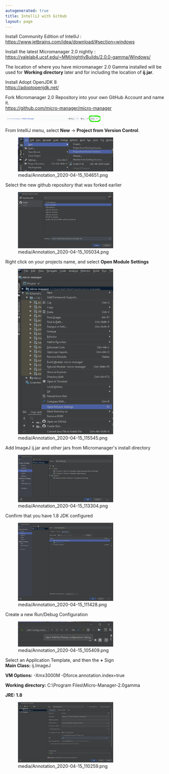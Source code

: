 ```yaml
---
autogenerated: true
title: IntelliJ with GitHub
layout: page
---
```


Install Community Edition of IntelliJ : <https://www.jetbrains.com/idea/download/#section=windows>  

<!-- -->

Install the latest Micromanager 2.0 nightly : <https://valelab4.ucsf.edu/~MM/nightlyBuilds/2.0.0-gamma/Windows/>  

The location of where you have micromanager 2.0 Gamma installed will be
used for **Working directory** later and for including the location of
**ij.jar**.

Install Adopt OpenJDK 8  
<https://adoptopenjdk.net/>

<!-- -->

Fork Micromanager 2.0 Repository into your own GitHub Account and name it.  
<https://github.com/micro-manager/micro-manager>

<img src="media/Annotation_2020-04-15_104551.png" title="fig:media/Annotation_2020-04-15_104551.png" width="300" alt="media/Annotation_2020-04-15_104551.png" />

<!-- -->

From IntelliJ menu, select **New** -&gt; **Project from Version Control**.  

<figure>
<img src="media/Annotation_2020-04-15_104651.png" title="media/Annotation_2020-04-15_104651.png" width="300" alt="media/Annotation_2020-04-15_104651.png" /><figcaption aria-hidden="true">media/Annotation_2020-04-15_104651.png</figcaption>
</figure>

Select the new github repository that was forked earlier  

<figure>
<img src="media/Annotation_2020-04-15_105034.png" title="media/Annotation_2020-04-15_105034.png" width="300" alt="media/Annotation_2020-04-15_105034.png" /><figcaption aria-hidden="true">media/Annotation_2020-04-15_105034.png</figcaption>
</figure>

Right click on your projects name, and select **Open Module Settings**  

<figure>
<img src="media/Annotation_2020-04-15_115545.png" title="media/Annotation_2020-04-15_115545.png" width="300" alt="media/Annotation_2020-04-15_115545.png" /><figcaption aria-hidden="true">media/Annotation_2020-04-15_115545.png</figcaption>
</figure>

Add ImageJ ij.jar and other jars from Micromanager's install directory  

<figure>
<img src="media/Annotation_2020-04-15_113304.png" title="media/Annotation_2020-04-15_113304.png" width="300" alt="media/Annotation_2020-04-15_113304.png" /><figcaption aria-hidden="true">media/Annotation_2020-04-15_113304.png</figcaption>
</figure>

Confirm that you have 1.8 JDK configured  

<figure>
<img src="media/Annotation_2020-04-15_111428.png" title="media/Annotation_2020-04-15_111428.png" width="300" alt="media/Annotation_2020-04-15_111428.png" /><figcaption aria-hidden="true">media/Annotation_2020-04-15_111428.png</figcaption>
</figure>

Create a new Run/Debug Configuration  

<figure>
<img src="media/Annotation_2020-04-15_105409.png" title="media/Annotation_2020-04-15_105409.png" width="300" alt="media/Annotation_2020-04-15_105409.png" /><figcaption aria-hidden="true">media/Annotation_2020-04-15_105409.png</figcaption>
</figure>

Select an Application Template, and then the **+** Sign  
**Main Class:** ij.ImageJ

**VM Options:** -Xmx3000M -Dforce.annotation.index=true

**Working directory:** C:\\Program Files\\Micro-Manager-2.0gamma

**JRE: 1.8**

<figure>
<img src="media/Annotation_2020-04-15_110259.png" title="media/Annotation_2020-04-15_110259.png" width="300" alt="media/Annotation_2020-04-15_110259.png" /><figcaption aria-hidden="true">media/Annotation_2020-04-15_110259.png</figcaption>
</figure>

